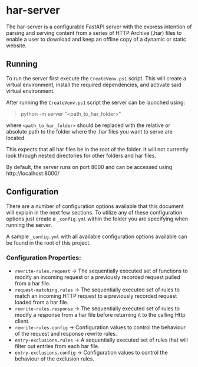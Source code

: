 # har-server
The har-server is a configurable FastAPI server with the express intention of parsing and serving content
from a series of HTTP Archive (.har) files to enable a user to download and keep an offline copy of a dynamic or
static website.

## Running
To run the server first execute the `CreateVenv.ps1` script. This will create a virtual environment, install
the required dependencies, and activate said virtual environment.

After running the `CreateVenv.ps1` script the server can be launched using:
> python -m server "<path_to_har_folder>"

where `<path_to_har_folder>` should be replaced with the relative or absolute path to the folder where the .har files
you want to serve are located.

This expects that all har files be in the root of the folder. It will not currently look through nested directories
for other folders and har files.

By default, the server runs on port 8000 and can be accessed using http://localhost:8000/

## Configuration
There are a number of configuration options available that this document will explain in the next few sections. To
utilize any of these configuration options just create a `_config.yml` within the folder you are specifying
when running the server.

A sample `_config.yml` with all available configuration options available can be found in the root
of this project.

### Configuration Properties:
* `rewrite-rules.request` -> The sequentially executed set of functions to modify an incoming request or a previously recorded request pulled from a har file.
* `request-matching.rules` -> The sequentially executed set of rules to match an incoming HTTP request to a previously recorded request loaded from a har file.
* `rewrite-rules.response` -> The sequentially executed set of rules to modify a response from a har file before returning it to the calling Http client.
* `rewrite-rules.config` -> Configuration values to control the behaviour of the request and response rewrite rules.
* `entry-exclusions.rules` -> A sequentially executed set of rules that will filter out entries from each har file.
* `entry-exclusions.config` -> Configuration values to control the behaviour of the exclusion rules.